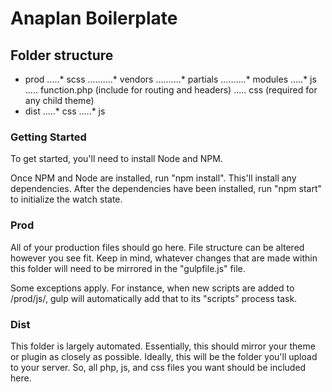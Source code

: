 # Anaplan Boilerplate

## Folder structure

* prod
.....* scss
..........* vendors
..........* partials
..........* modules
.....* js
..... function.php (include for routing and headers)
..... css (required for any child theme)
* dist
.....* css
.....* js

### Getting Started
To get started, you'll need to install Node and NPM.

Once NPM and Node are installed, run "npm install". This'll install any dependencies. After the dependencies have been installed, run "npm start" to initialize the watch state.

### Prod
All of your production files should go here. File structure can be altered however you see fit. Keep in mind, whatever changes that are made within this folder will need to be mirrored in the "gulpfile.js" file.

Some exceptions apply. For instance, when new scripts are added to /prod/js/, gulp will automatically add that to its "scripts" process task.

### Dist
This folder is largely automated. Essentially, this should mirror your theme or plugin as closely as possible. Ideally, this will be the folder you'll upload to your server. So, all php, js, and css files you want should be included here.